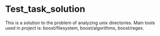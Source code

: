 # Test_task_solution
This is a solution to the problem of analyzing unix directories. Main tools used in project is: boost/filesystem, boost/algorithms, boost/regex.
